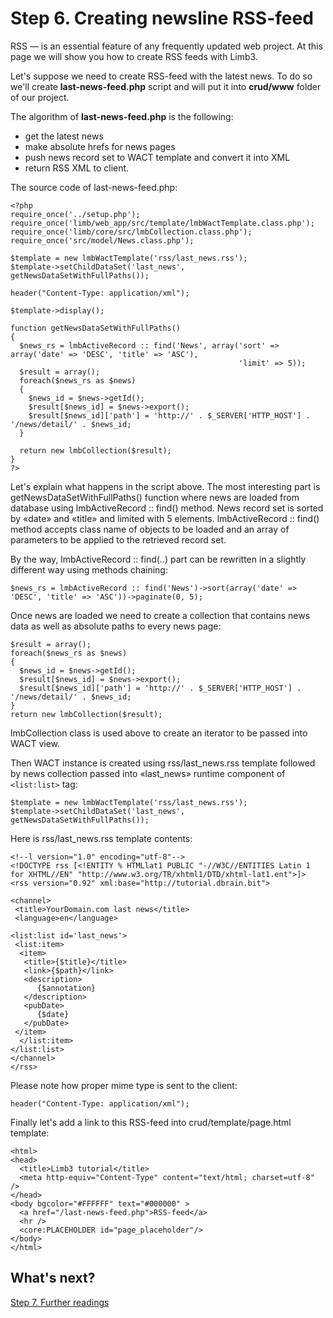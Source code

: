 # Step 6. Creating newsline RSS-feed
RSS — is an essential feature of any frequently updated web project. At this page we will show you how to create RSS feeds with Limb3.

Let's suppose we need to create RSS-feed with the latest news. To do so we'll create **last-news-feed.php** script and will put it into **crud/www** folder of our project.

The algorithm of **last-news-feed.php** is the following:

* get the latest news
* make absolute hrefs for news pages
* push news record set to WACT template and convert it into XML
* return RSS XML to client.

The source code of last-news-feed.php:

    <?php
    require_once('../setup.php');
    require_once('limb/web_app/src/template/lmbWactTemplate.class.php');
    require_once('limb/core/src/lmbCollection.class.php');
    require_once('src/model/News.class.php');
 
    $template = new lmbWactTemplate('rss/last_news.rss');
    $template->setChildDataSet('last_news', getNewsDataSetWithFullPaths());
 
    header("Content-Type: application/xml");
 
    $template->display();
 
    function getNewsDataSetWithFullPaths()
    {
      $news_rs = lmbActiveRecord :: find('News', array('sort' => array('date' => 'DESC', 'title' => 'ASC'),
                                                       'limit' => 5));
      $result = array();
      foreach($news_rs as $news)
      {
        $news_id = $news->getId();
        $result[$news_id] = $news->export();
        $result[$news_id]['path'] = 'http://' . $_SERVER['HTTP_HOST'] . '/news/detail/' . $news_id;
      }
 
      return new lmbCollection($result);
    }
    ?>

Let's explain what happens in the script above. The most interesting part is getNewsDataSetWithFullPaths() function where news are loaded from database using lmbActiveRecord :: find() method. News record set is sorted by «date» and «title» and limited with 5 elements. lmbActiveRecord :: find() method accepts class name of objects to be loaded and an array of parameters to be applied to the retrieved record set.

By the way, lmbActiveRecord :: find(..) part can be rewritten in a slightly different way using methods chaining:

    $news_rs = lmbActiveRecord :: find('News')->sort(array('date' => 'DESC', 'title' => 'ASC'))->paginate(0, 5);

Once news are loaded we need to create a collection that contains news data as well as absolute paths to every news page:

    $result = array();
    foreach($news_rs as $news)
    {
      $news_id = $news->getId();
      $result[$news_id] = $news->export();
      $result[$news_id]['path'] = 'http://' . $_SERVER['HTTP_HOST'] . '/news/detail/' . $news_id;
    }
    return new lmbCollection($result);

lmbCollection class is used above to create an iterator to be passed into WACT view.

Then WACT instance is created using rss/last_news.rss template followed by news collection passed into «last_news» runtime component of `<list:list>` tag:

    $template = new lmbWactTemplate('rss/last_news.rss');
    $template->setChildDataSet('last_news', getNewsDataSetWithFullPaths());

Here is rss/last_news.rss template contents:

    <!--l version="1.0" encoding="utf-8"-->
    <!DOCTYPE rss [<!ENTITY % HTMLlat1 PUBLIC "-//W3C//ENTITIES Latin 1 for XHTML//EN" "http://www.w3.org/TR/xhtml1/DTD/xhtml-lat1.ent">]>
    <rss version="0.92" xml:base="http://tutorial.dbrain.bit">
 
    <channel>
     <title>YourDomain.com last news</title>
     <language>en</language>
 
    <list:list id='last_news'>
     <list:item>
      <item>
       <title>{$title}</title>
       <link>{$path}</link>
       <description>
          {$annotation}
       </description>
       <pubDate>
          {$date}
       </pubDate>
     </item>
      </list:item>
    </list:list>
    </channel>
    </rss>

Please note how proper mime type is sent to the client:

    header("Content-Type: application/xml");

Finally let's add a link to this RSS-feed into crud/template/page.html template:

    <html>
    <head>
      <title>Limb3 tutorial</title>
      <meta http-equiv="Content-Type" content="text/html; charset=utf-8" />
    </head>
    <body bgcolor="#FFFFFF" text="#000000" >
      <a href="/last-news-feed.php">RSS-feed</a>
      <hr />
      <core:PLACEHOLDER id="page_placeholder"/>
    </body>
    </html>

## What's next?
[Step 7. Further readings](./step7.md)
